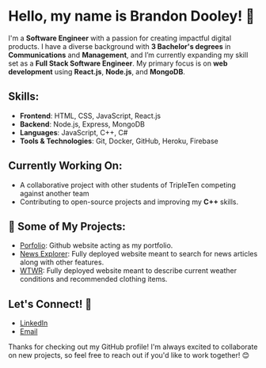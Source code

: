 # Hello, my name is Brandon Dooley! 👋

I'm a **Software Engineer** with a passion for creating impactful digital products. I have a diverse background with **3 Bachelor's degrees** in **Communications** and **Management**, and I’m currently expanding my skill set as a **Full Stack Software Engineer**. 
My primary focus is on **web development** using **React.js**, **Node.js**, and **MongoDB**.

## Skills:
- **Frontend**: HTML, CSS, JavaScript, React.js
- **Backend**: Node.js, Express, MongoDB
- **Languages**: JavaScript, C++, C#
- **Tools & Technologies**: Git, Docker, GitHub, Heroku, Firebase

## Currently Working On:
- A collaborative project with other students of TripleTen competing against another team
- Contributing to open-source projects and improving my **C++** skills.

## 📂 Some of My Projects:
- [Porfolio](https://bigredcoding.github.io/Portfolio/): Github website acting as my portfolio.
- [News Explorer](https://www.newsexplorer.justlearning.net): Fully deployed website meant to search for news articles along with other features.
- [WTWR](https://www.newsexplorer.justlearning.net): Fully deployed website meant to describe current weather conditions and recommended clothing items.

## Let's Connect! 🤝
- [LinkedIn](https://www.linkedin.com/in/brandon-roy-dooley/)
- [Email](brandonroydooley@gmail.com)

Thanks for checking out my GitHub profile! I'm always excited to collaborate on new projects, so feel free to reach out if you'd like to work together! 😊

